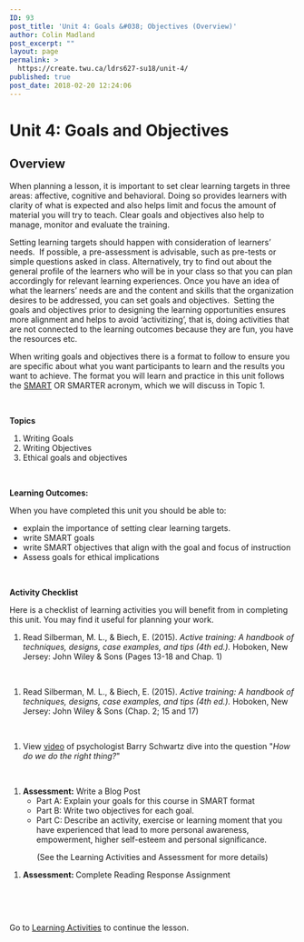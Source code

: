 ```yaml
---
ID: 93
post_title: 'Unit 4: Goals &#038; Objectives (Overview)'
author: Colin Madland
post_excerpt: ""
layout: page
permalink: >
  https://create.twu.ca/ldrs627-su18/unit-4/
published: true
post_date: 2018-02-20 12:24:06
---
```

<h1><strong>Unit 4: Goals and Objectives</strong></h1>
<h2><strong>Overview</strong></h2>
When planning a lesson, it is important to set clear learning targets in three areas: affective, cognitive and behavioral. Doing so provides learners with clarity of what is expected and also helps limit and focus the amount of material you will try to teach. Clear goals and objectives also help to manage, monitor and evaluate the training.

Setting learning targets should happen with consideration of learners’ needs.  If possible, a pre-assessment is advisable, such as pre-tests or simple questions asked in class. Alternatively, try to find out about the general profile of the learners who will be in your class so that you can plan accordingly for relevant learning experiences. Once you have an idea of what the learners’ needs are and the content and skills that the organization desires to be addressed, you can set goals and objectives.  Setting the goals and objectives prior to designing the learning opportunities ensures more alignment and helps to avoid ‘activitizing’, that is, doing activities that are not connected to the learning outcomes because they are fun, you have the resources etc.

When writing goals and objectives there is a format to follow to ensure you are specific about what you want participants to learn and the results you want to achieve. The format you will learn and practice in this unit follows the <a href="https://www.smartsheet.com/blog/essential-guide-writing-smart-goals">SMART</a> OR SMARTER acronym, which we will discuss in Topic 1.

&nbsp;

<strong>Topics</strong>
<ol>
 	<li>Writing Goals</li>
 	<li>Writing Objectives</li>
 	<li>Ethical goals and objectives</li>
</ol>
&nbsp;

<strong>Learning Outcomes:</strong>

When you have completed this unit you should be able to:
<ul>
 	<li>explain the importance of setting clear learning targets.</li>
 	<li>write SMART goals</li>
 	<li>write SMART objectives that align with the goal and focus of instruction</li>
 	<li>Assess goals for ethical implications</li>
</ul>
&nbsp;

<strong>Activity Checklist</strong>

Here is a checklist of learning activities you will benefit from in completing this unit. You may find it useful for planning your work.
<ol>
 	<li>Read Silberman, M. L., &amp; Biech, E. (2015). <em>Active training: A handbook of techniques, designs, case examples, and tips (4th ed.).</em> Hoboken, New Jersey: John Wiley &amp; Sons (Pages 13-18 and Chap. 1)</li>
</ol>
&nbsp;
<ol>
 	<li>Read Silberman, M. L., &amp; Biech, E. (2015). <em>Active training: A handbook of techniques, designs, case examples, and tips (4th ed.).</em> Hoboken, New Jersey: John Wiley &amp; Sons (Chap. 2; 15 and 17)</li>
</ol>
&nbsp;
<ol>
 	<li>View <a href="https://www.ted.com/talks/barry_schwartz_using_our_practical_wisdom?utm_campaign=tedspread&amp;utm_medium=referral&amp;utm_source=tedcomshare">video</a> of psychologist Barry Schwartz dive into the question "<em>How do we do the right thing?</em>"</li>
</ol>
&nbsp;
<ol>
 	<li><strong>Assessment:</strong> Write a Blog Post
<ul>
 	<li>Part A: Explain your goals for this course in SMART format</li>
 	<li>Part B: Write two objectives for each goal.</li>
 	<li>Part C: Describe an activity, exercise or learning moment that you have experienced that lead to more personal awareness, empowerment, higher self-esteem and personal significance.</li>
</ul>
</li>
</ol>
<p style="text-align: center;">(See the Learning Activities and Assessment for more details)</p>

<ol>
 	<li><strong>Assessment: </strong>Complete Reading Response Assignment</li>
</ol>
&nbsp;

<strong> </strong>

Go to <a href="https://create.twu.ca/ldrs627-su18/unit-4-learning-activities/">Learning Activities</a> to continue the lesson.

&nbsp;